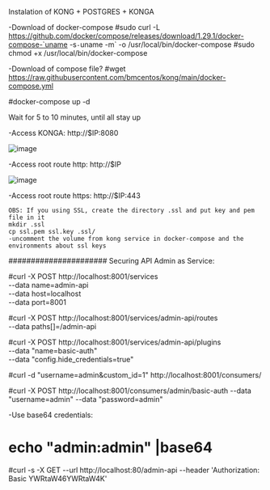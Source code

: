 Instalation of KONG + POSTGRES + KONGA

-Download of docker-compose
#sudo curl -L https://github.com/docker/compose/releases/download/1.29.1/docker-compose-`uname -s`-`uname -m` -o /usr/local/bin/docker-compose 
#sudo chmod +x /usr/local/bin/docker-compose

-Download of compose file?
#wget https://raw.githubusercontent.com/bmcentos/kong/main/docker-compose.yml

#docker-compose up -d

Wait for 5 to 10 minutes, until all stay up

-Access KONGA: http://$IP:8080


![image](https://user-images.githubusercontent.com/25855270/115333532-34d95700-a170-11eb-96c5-f6c23ae45006.png)

-Access root route http: http://$IP


![image](https://user-images.githubusercontent.com/25855270/115333692-7cf87980-a170-11eb-941a-21bc34c8ca24.png)

-Access root route https: http://$IP:443

	OBS: If you using SSL, create the directory .ssl and put key and pem file in it
	mkdir .ssl
	cp ssl.pem ssl.key .ssl/
	-uncomment the volume from kong service in docker-compose and the environments about ssl keys

######################
Securing API Admin as Service:

#curl -X POST http://localhost:8001/services \
  --data name=admin-api \
  --data host=localhost \
  --data port=8001
  
  #curl -X POST http://localhost:8001/services/admin-api/routes \
  --data paths\[\]=/admin-api
  
  #curl -X POST http://localhost:8001/services/admin-api/plugins \
	    --data "name=basic-auth"  \
	    --data "config.hide_credentials=true"

#curl -d "username=admin&custom_id=1" http://localhost:8001/consumers/

#curl -X POST http://localhost:8001/consumers/admin/basic-auth     --data "username=admin"     --data "password=admin"

-Use base64 credentials:
# echo "admin:admin" |base64

#curl -s -X GET   --url http://localhost:80/admin-api  --header 'Authorization: Basic YWRtaW46YWRtaW4K'
